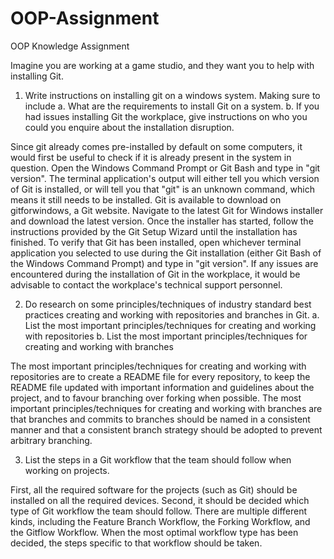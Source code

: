 # OOP-Assignment
 OOP Knowledge Assignment

Imagine you are working at a game studio, and they want you to help with installing Git. 

1.	Write instructions on installing git on a windows system. Making sure to include
a.	What are the requirements to install Git on a system.
b.	If you had issues installing Git the workplace, give instructions on who you could you enquire about the installation disruption.

Since git already comes pre-installed by default on some computers, it would first be useful to check if it is already present in the system in question. Open the Windows Command
Prompt or Git Bash and type in "git version". The terminal application's output will either tell you which version of Git is installed, or will tell you that "git" is an unknown
command, which means it still needs to be installed.
Git is available to download on gitforwindows, a Git website. Navigate to the latest Git for Windows installer and download the latest version. Once the installer has started, follow
the instructions provided by the Git Setup Wizard until the installation has finished. To verify that Git has been installed, open whichever terminal application you selected to use
during the Git installation (either Git Bash of the Windows Command Prompt) and type in "git version".
If any issues are encountered during the installation of Git in the workplace, it would be advisable to contact the workplace's technical support personnel.

2.	Do research on some principles/techniques of industry standard best practices creating and working with repositories and branches in Git. 
a.	List the most important principles/techniques for creating and working with repositories
b.	List the most important principles/techniques for creating and working with branches

The most important principles/techniques for creating and working with repositories are to create a README file for every repository, to keep the README file updated with important
information and guidelines about the project, and to favour branching over forking when possible. The most important principles/techniques for creating and working with branches are
that branches and commits to branches should be named in a consistent manner and that a consistent branch strategy should be adopted to prevent arbitrary branching.

3.	List the steps in a Git workflow that the team should follow when working on projects.

First, all the required software for the projects (such as Git) should be installed on all the required devices. Second, it should be decided which type of Git workflow the team
should follow. There are multiple different kinds, including the Feature Branch Workflow, the Forking Workflow, and the Gitflow Workflow. When the most optimal workflow type has been
decided, the steps specific to that workflow should be taken.